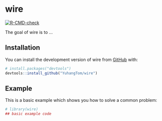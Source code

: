 
<!-- README.md is generated from README.Rmd. Please edit that file -->

# wire

<!-- badges: start -->

[![R-CMD-check](https://github.com/YuhangTom/wire/actions/workflows/R-CMD-check.yaml/badge.svg)](https://github.com/YuhangTom/wire/actions/workflows/R-CMD-check.yaml)
<!-- badges: end -->

The goal of wire is to …

## Installation

You can install the development version of wire from
[GitHub](https://github.com/) with:

``` r
# install.packages("devtools")
devtools::install_github("YuhangTom/wire")
```

## Example

This is a basic example which shows you how to solve a common problem:

``` r
# library(wire)
## basic example code
```
